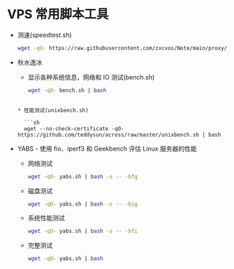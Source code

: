 # VPS 常用脚本工具

* 测速(speedtest.sh)

  ```sh
  wget -qO- https://raw.githubusercontent.com/zxcvos/Note/main/proxy/tools/speedtest.sh | bash
  ```

* 秋水逸冰

  * 显示各种系统信息，网络和 IO 测试(bench.sh)

    ```sh
    wget -qO- bench.sh | bash
  ```

  * 性能测试(unixbench.sh)

    ```sh
    wget --no-check-certificate -qO- https://github.com/teddysun/across/raw/master/unixbench.sh | bash
  ```

* YABS - 使用 fio、iperf3 和 Geekbench 评估 Linux 服务器的性能

  * 网络测试
    ```sh
    wget -qO- yabs.sh | bash -s -- -bfg
    ```

  * 磁盘测试
    ```sh
    wget -qO- yabs.sh | bash -s -- -big
    ```

  * 系统性能测试
    ```sh
    wget -qO- yabs.sh | bash -s -- -bfi
    ```

  * 完整测试
    ```sh
    wget -qO- yabs.sh | bash
    ```
